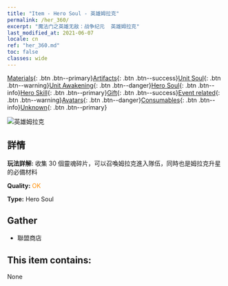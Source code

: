 ```yaml
---
title: "Item - Hero Soul - 英雄姆拉克"
permalink: /her_360/
excerpt: "魔法门之英雄无敌：战争纪元  英雄姆拉克"
last_modified_at: 2021-06-07
locale: cn
ref: "her_360.md"
toc: false
classes: wide
---
```

 [Materials](/ItemsCN/){: .btn .btn--primary}[Artifacts](/ItemsCN/Artifacts/){: .btn .btn--success}[Unit Soul](/ItemsCN/UnitSoul/){: .btn .btn--warning}[Unit Awakening](/ItemsCN/UnitAwakening/){: .btn .btn--danger}[Hero Soul](/ItemsCN/HeroSoul/){: .btn .btn--info}[Hero Skill](/ItemsCN/HeroSkill/){: .btn .btn--primary}[Gift](/ItemsCN/Gift/){: .btn .btn--success}[Event related](/ItemsCN/Events/){: .btn .btn--warning}[Avatars](/ItemsCN/Avatars/){: .btn .btn--danger}[Consumables](/ItemsCN/Consumables/){: .btn .btn--info}[Unknown](/ItemsCN/Unknown/){: .btn .btn--primary}

 ![英雄姆拉克](/images/h/h_Mullich.jpg)

## 詳情
 **玩法詳解:** 收集 30 個靈魂碎片，可以召喚姆拉克進入隊伍，同時也是姆拉克升星的必備材料

 **Quality:** <span style="color: #FF8C00">OK</span>

 **Type:** Hero Soul

## Gather

*    聯盟商店 

## This item contains:

  None

